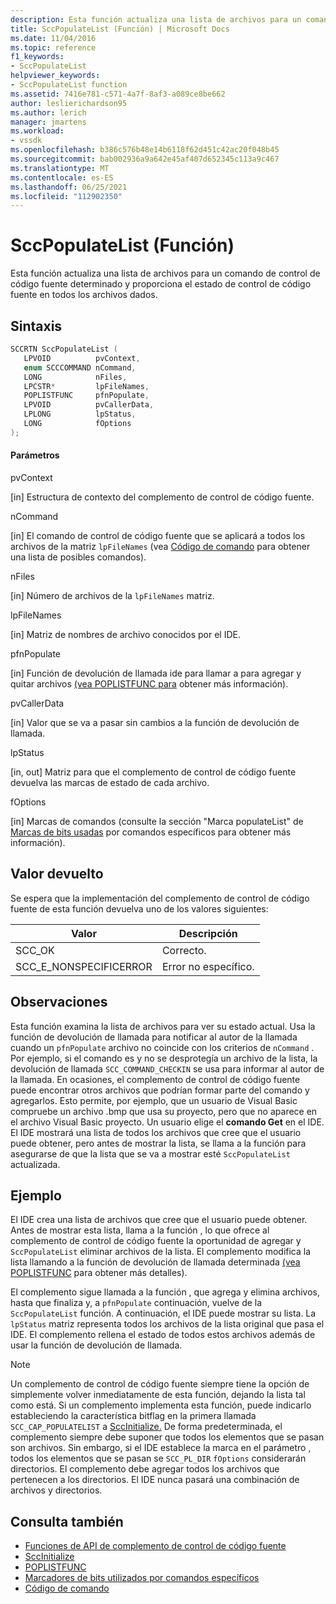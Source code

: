 ```yaml
---
description: Esta función actualiza una lista de archivos para un comando de control de código fuente determinado y proporciona el estado de control de código fuente en todos los archivos dados.
title: SccPopulateList (Función) | Microsoft Docs
ms.date: 11/04/2016
ms.topic: reference
f1_keywords:
- SccPopulateList
helpviewer_keywords:
- SccPopulateList function
ms.assetid: 7416e781-c571-4a7f-8af3-a089ce8be662
author: leslierichardson95
ms.author: lerich
manager: jmartens
ms.workload:
- vssdk
ms.openlocfilehash: b386c576b48e14b6118f62d451c42ac20f048b45
ms.sourcegitcommit: bab002936a9a642e45af407d652345c113a9c467
ms.translationtype: MT
ms.contentlocale: es-ES
ms.lasthandoff: 06/25/2021
ms.locfileid: "112902350"
---
```

# <a name="sccpopulatelist-function"></a>SccPopulateList (Función)
Esta función actualiza una lista de archivos para un comando de control de código fuente determinado y proporciona el estado de control de código fuente en todos los archivos dados.

## <a name="syntax"></a>Sintaxis

```cpp
SCCRTN SccPopulateList (
   LPVOID          pvContext,
   enum SCCCOMMAND nCommand,
   LONG            nFiles,
   LPCSTR*         lpFileNames,
   POPLISTFUNC     pfnPopulate,
   LPVOID          pvCallerData,
   LPLONG          lpStatus,
   LONG            fOptions
);
```

#### <a name="parameters"></a>Parámetros
 pvContext

[in] Estructura de contexto del complemento de control de código fuente.

 nCommand

[in] El comando de control de código fuente que se aplicará a todos los archivos de la matriz `lpFileNames` (vea [Código de comando](../extensibility/command-code-enumerator.md) para obtener una lista de posibles comandos).

 nFiles

[in] Número de archivos de la `lpFileNames` matriz.

 lpFileNames

[in] Matriz de nombres de archivo conocidos por el IDE.

 pfnPopulate

[in] Función de devolución de llamada ide para llamar a para agregar y quitar archivos [(vea POPLISTFUNC para](../extensibility/poplistfunc.md) obtener más información).

 pvCallerData

[in] Valor que se va a pasar sin cambios a la función de devolución de llamada.

 lpStatus

[in, out] Matriz para que el complemento de control de código fuente devuelva las marcas de estado de cada archivo.

 fOptions

[in] Marcas de comandos (consulte la sección "Marca populateList" de [Marcas de bits usadas](../extensibility/bitflags-used-by-specific-commands.md) por comandos específicos para obtener más información).

## <a name="return-value"></a>Valor devuelto
 Se espera que la implementación del complemento de control de código fuente de esta función devuelva uno de los valores siguientes:

|Valor|Descripción|
|-----------|-----------------|
|SCC_OK|Correcto.|
|SCC_E_NONSPECIFICERROR|Error no específico.|

## <a name="remarks"></a>Observaciones
 Esta función examina la lista de archivos para ver su estado actual. Usa la función de devolución de llamada para notificar al autor de la llamada cuando un `pfnPopulate` archivo no coincide con los criterios de `nCommand` . Por ejemplo, si el comando es y no se desprotegía un archivo de la lista, la devolución de llamada `SCC_COMMAND_CHECKIN` se usa para informar al autor de la llamada. En ocasiones, el complemento de control de código fuente puede encontrar otros archivos que podrían formar parte del comando y agregarlos. Esto permite, por ejemplo, que un usuario de Visual Basic compruebe un archivo .bmp que usa su proyecto, pero que no aparece en el archivo Visual Basic proyecto. Un usuario elige el **comando Get** en el IDE. El IDE mostrará una lista de todos los archivos que cree que el usuario puede obtener, pero antes de mostrar la lista, se llama a la función para asegurarse de que la lista que se va a mostrar esté `SccPopulateList` actualizada.

## <a name="example"></a>Ejemplo
 El IDE crea una lista de archivos que cree que el usuario puede obtener. Antes de mostrar esta lista, llama a la función , lo que ofrece al complemento de control de código fuente la oportunidad de agregar y `SccPopulateList` eliminar archivos de la lista. El complemento modifica la lista llamando a la función de devolución de llamada determinada [(vea POPLISTFUNC](../extensibility/poplistfunc.md) para obtener más detalles).

 El complemento sigue llamada a la función , que agrega y elimina archivos, hasta que finaliza y, a `pfnPopulate` continuación, vuelve de la `SccPopulateList` función. A continuación, el IDE puede mostrar su lista. La `lpStatus` matriz representa todos los archivos de la lista original que pasa el IDE. El complemento rellena el estado de todos estos archivos además de usar la función de devolución de llamada.

> [!NOTE]
> Un complemento de control de código fuente siempre tiene la opción de simplemente volver inmediatamente de esta función, dejando la lista tal como está. Si un complemento implementa esta función, puede indicarlo estableciendo la característica bitflag en la primera llamada `SCC_CAP_POPULATELIST` a [SccInitialize.](../extensibility/sccinitialize-function.md) De forma predeterminada, el complemento siempre debe suponer que todos los elementos que se pasan son archivos. Sin embargo, si el IDE establece la marca en el parámetro , todos los elementos que se pasan se `SCC_PL_DIR` `fOptions` considerarán directorios. El complemento debe agregar todos los archivos que pertenecen a los directorios. El IDE nunca pasará una combinación de archivos y directorios.

## <a name="see-also"></a>Consulta también
- [Funciones de API de complemento de control de código fuente](../extensibility/source-control-plug-in-api-functions.md)
- [SccInitialize](../extensibility/sccinitialize-function.md)
- [POPLISTFUNC](../extensibility/poplistfunc.md)
- [Marcadores de bits utilizados por comandos específicos](../extensibility/bitflags-used-by-specific-commands.md)
- [Código de comando](../extensibility/command-code-enumerator.md)

